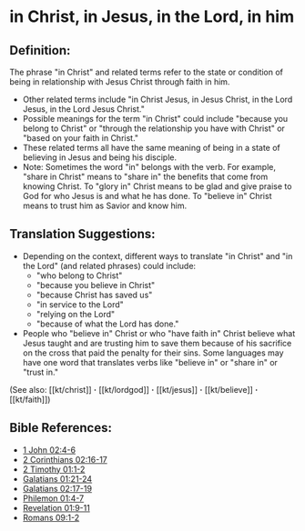 # in Christ, in Jesus, in the Lord, in him #

## Definition: ##

The phrase "in Christ" and related terms refer to the state or condition of being in relationship with Jesus Christ through faith in him.

* Other related terms include "in Christ Jesus, in Jesus Christ, in the Lord Jesus, in the Lord Jesus Christ."
* Possible meanings for the term "in Christ" could include "because you belong to Christ" or "through the relationship you have with Christ" or "based on your faith in Christ."
* These related terms all have the same meaning of being in a state of believing in Jesus and being his disciple.
* Note: Sometimes the word "in" belongs with the verb. For example, "share in Christ" means to "share in" the benefits that come from knowing Christ. To "glory in" Christ means to be glad and give praise to God for who Jesus is and what he has done. To "believe in" Christ means to trust him as Savior and know him.

## Translation Suggestions:

* Depending on the context, different ways to translate "in Christ" and "in the Lord" (and related phrases) could include:
   * "who belong to Christ"
   * "because you believe in Christ"
   * "because Christ has saved us"
   * "in service to the Lord"
   * "relying on the Lord"
   * "because of what the Lord has done."
* People who "believe in" Christ or who "have faith in" Christ believe what Jesus taught and are trusting him to save them because of his sacrifice on the cross that paid the penalty for their sins. Some languages may have one word that translates verbs like "believe in" or "share in" or "trust in."

(See also: [[kt/christ]] **·** [[kt/lordgod]] **·** [[kt/jesus]] **·** [[kt/believe]] **·** [[kt/faith]])

## Bible References: ##

* [1 John 02:4-6](en/tn/1jn/help/02/04)
* [2 Corinthians 02:16-17](en/tn/2co/help/02/16)
* [2 Timothy 01:1-2](en/tn/2ti/help/01/01)
* [Galatians 01:21-24](en/tn/gal/help/01/21)
* [Galatians 02:17-19](en/tn/gal/help/02/17)
* [Philemon 01:4-7](en/tn/phm/help/01/04)
* [Revelation 01:9-11](en/tn/rev/help/01/09)
* [Romans 09:1-2](en/tn/rom/help/09/01)